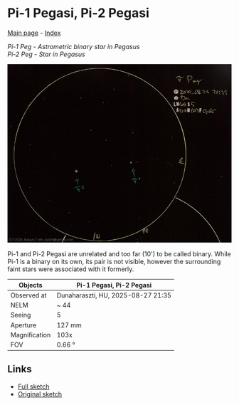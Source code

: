 # Pi-1 Pegasi, Pi-2 Pegasi

[Main page](../index.md) - [Index](../pages/obj_index.md)

_Pi-1 Peg_ - _Astrometric binary star in Pegasus_  
_Pi-2 Peg_ - _Star in Pegasus_  

![Pi-1 Pegasi, Pi-2 Pegasi](../img/pi-1-peg-pi-2-peg-20250828.jpg)

Pi-1 and Pi-2 Pegasi are unrelated and too far (10') to
be called binary. While Pi-1 is a binary on its own,
its pair is not visible, however the surrounding faint stars
were associated with it formerly.

Objects | Pi-1 Pegasi, Pi-2 Pegasi
-|-
Observed at | Dunaharaszti, HU, 2025-08-27 21:35
NELM | ~ 44
Seeing | 5
Aperture | 127 mm
Magnification | 103x
FOV | 0.66 °


## Links

- [Full sketch](../img/pi-1-peg-pi-2-peg-15-aql-20250828.jpg)
- [Original sketch](../scan/20250828010814_001.jpg)
